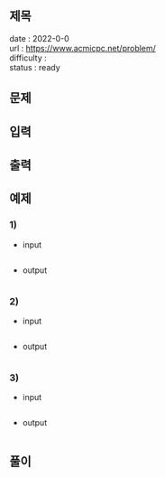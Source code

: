 제목
---

date : 2022-0-0   
url : https://www.acmicpc.net/problem/   
difficulty :    
status : ready

문제
---

입력
---

출력
---

예제
--

### 1)
- input
```
```

- output
```
```

### 2)

- input
```
```

- output
```
```

### 3)

- input
```
```

- output
```
```

풀이
---

